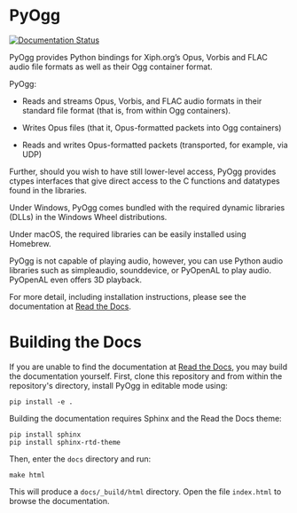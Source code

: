 # PyOgg

[![Documentation Status](https://readthedocs.org/projects/pyogg/badge/?version=latest)](https://pyogg.readthedocs.io/en/latest/?badge=latest)

PyOgg provides Python bindings for Xiph.org’s Opus, Vorbis and FLAC
audio file formats as well as their Ogg container format.

PyOgg:

- Reads and streams Opus, Vorbis, and FLAC audio formats in their
  standard file format (that is, from within Ogg containers).

- Writes Opus files (that it, Opus-formatted packets into Ogg
  containers)

- Reads and writes Opus-formatted packets (transported, for example,
  via UDP)

Further, should you wish to have still lower-level access, PyOgg
provides ctypes interfaces that give direct access to the C functions
and datatypes found in the libraries.

Under Windows, PyOgg comes bundled with the required dynamic libraries
(DLLs) in the Windows Wheel distributions.

Under macOS, the required libraries can be easily installed using
Homebrew.

PyOgg is not capable of playing audio, however, you can use Python
audio libraries such as simpleaudio, sounddevice, or PyOpenAL to play
audio. PyOpenAL even offers 3D playback.

For more detail, including installation instructions, please see the
documentation at [Read the
Docs](https://pyogg.readthedocs.io/en/latest/).


Building the Docs
=================

If you are unable to find the documentation at [Read the
Docs](https://pyogg.readthedocs.io/en/latest/), you may build the
documentation yourself.  First, clone this repository and from within
the repository's directory, install PyOgg in editable mode using:

    pip install -e .
      
Building the documentation requires Sphinx and the Read the Docs
theme:

    pip install sphinx
    pip install sphinx-rtd-theme

Then, enter the `docs` directory and run:

    make html

This will produce a `docs/_build/html` directory.  Open the file
`index.html` to browse the documentation.
